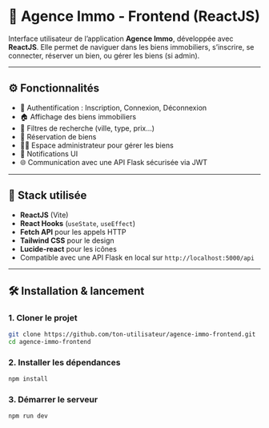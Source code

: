 # 🏡 Agence Immo - Frontend (ReactJS)

Interface utilisateur de l’application **Agence Immo**, développée avec **ReactJS**. Elle permet de naviguer dans les biens immobiliers, s’inscrire, se connecter, réserver un bien, ou gérer les biens (si admin).

---

## ⚙️ Fonctionnalités

- 👤 Authentification : Inscription, Connexion, Déconnexion
- 🏠 Affichage des biens immobiliers
- 🔎 Filtres de recherche (ville, type, prix...)
- 📅 Réservation de biens
- 🧑‍💼 Espace administrateur pour gérer les biens
- 💬 Notifications UI
- 🌐 Communication avec une API Flask sécurisée via JWT

---

## 🚀 Stack utilisée

- **ReactJS** (Vite)
- **React Hooks** (`useState`, `useEffect`)
- **Fetch API** pour les appels HTTP
- **Tailwind CSS** pour le design
- **Lucide-react** pour les icônes
- Compatible avec une API Flask en local sur `http://localhost:5000/api`

---

## 🛠️ Installation & lancement

### 1. Cloner le projet

```bash
git clone https://github.com/ton-utilisateur/agence-immo-frontend.git
cd agence-immo-frontend
```

### 2. Installer les dépendances
```bash
npm install 
```

### 3. Démarrer le serveur
```bash
npm run dev
```